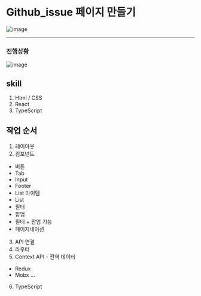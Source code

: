 # Github_issue 페이지 만들기

![image](https://user-images.githubusercontent.com/105787985/217983100-0185c87b-4b68-4daf-8f71-b60dcbdd62e4.png)

---
### 진행상황

![image](https://user-images.githubusercontent.com/105787985/217983230-153439a2-1bf0-44cb-89fe-da3d56d0d77a.png)

## skill

1. Html / CSS
2. React
3. TypeScript

## 작업 순서

1. 레이아웃
2. 컴포넌트

- 버튼
- Tab
- Input
- Footer
- List 아이템
- List
- 필터
- 팝업
- 필터 + 팝업 기능
- 페이지네이션

3. API 연결
4. 라우터
5. Context API - 전역 데이터

- Redux
- Mobx
  ...

6. TypeScript
